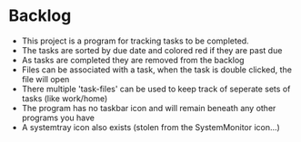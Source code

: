 # Backlog

* This project is a program for tracking tasks to be completed.
* The tasks are sorted by due date and colored red if they are past due
* As tasks are completed they are removed from the backlog
* Files can be associated with a task, when the task is double clicked, the file will open
* There multiple 'task-files' can be used to keep track of seperate sets of tasks (like work/home)
* The program has no taskbar icon and will remain beneath any other programs you have
* A systemtray icon also exists (stolen from the SystemMonitor icon...)
